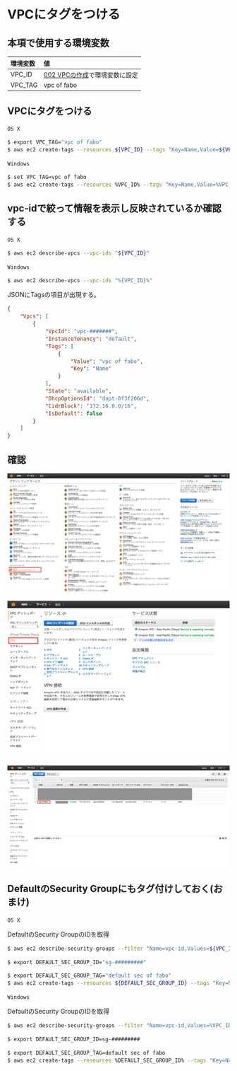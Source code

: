 # VPCにタグをつける

## 本項で使用する環境変数

|環境変数|値|
|:--|:--|
|VPC_ID|[002 VPCの作成](/vpc/002_create_vpc.md)で環境変数に設定|
|VPC_TAG| vpc of fabo|

## VPCにタグをつける

`OS X`

```bash
$ export VPC_TAG="vpc of fabo"
$ aws ec2 create-tags --resources ${VPC_ID} --tags "Key=Name,Value=${VPC_TAG}"
```

`Windows`

```bash
$ set VPC_TAG=vpc of fabo
$ aws ec2 create-tags --resources %VPC_ID% --tags "Key=Name,Value=%VPC_TAG%"
```

## vpc-idで絞って情報を表示し反映されているか確認する

`OS X`

```bash
$ aws ec2 describe-vpcs --vpc-ids "${VPC_ID}"
```

`Windows`

```bash
$ aws ec2 describe-vpcs --vpc-ids "%{VPC_ID}%"
```

JSONにTagsの項目が出現する。

```json
{
    "Vpcs": [
        {
            "VpcId": "vpc-#######", 
            "InstanceTenancy": "default", 
            "Tags": [
                {
                    "Value": "vpc of fabo", 
                    "Key": "Name"
                }
            ], 
            "State": "available", 
            "DhcpOptionsId": "dopt-0f3f206d", 
            "CidrBlock": "172.16.0.0/16", 
            "IsDefault": false
        }
    ]
}
```

## 確認

![](/img/vpc/tag001.png)

![](/img/vpc/tag002.png)

![](/img/vpc/tag003.png)

## DefaultのSecurity Groupにもタグ付けしておく(おまけ)

`OS X`

DefaultのSecurity GroupのIDを取得

```bash
$ aws ec2 describe-security-groups --filter "Name=vpc-id,Values=${VPC_ID}"
```

```bash
$ export DEFAULT_SEC_GROUP_ID="sg-#########"
```

```bash
$ export DEFAULT_SEC_GROUP_TAG="default sec of fabo"
$ aws ec2 create-tags --resources ${DEFAULT_SEC_GROUP_ID} --tags "Key=Name,Value=${DEFAULT_SEC_GROUP_TAG}"
```

`Windows`

DefaultのSecurity GroupのIDを取得

```bash
$ aws ec2 describe-security-groups --filter "Name=vpc-id,Values=%VPC_ID%"
```

```bash
$ export DEFAULT_SEC_GROUP_ID=sg-#########
```

```bash
$ export DEFAULT_SEC_GROUP_TAG=default sec of fabo
$ aws ec2 create-tags --resources %DEFAULT_SEC_GROUP_ID% --tags "Key=Name,Value=%DEFAULT_SEC_GROUP_TAG%"
```

